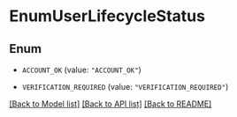 # EnumUserLifecycleStatus

## Enum


* `ACCOUNT_OK` (value: `"ACCOUNT_OK"`)

* `VERIFICATION_REQUIRED` (value: `"VERIFICATION_REQUIRED"`)


[[Back to Model list]](../README.md#documentation-for-models) [[Back to API list]](../README.md#documentation-for-api-endpoints) [[Back to README]](../README.md)


